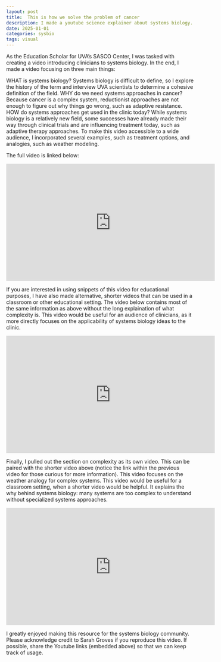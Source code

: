 ```yaml
---
layout: post
title:  This is how we solve the problem of cancer
description: I made a youtube science explainer about systems biology.
date: 2025-01-01
categories: sysbio
tags: visual
---
```


As the Education Scholar for UVA’s SASCO Center, I was tasked with creating a video introducing clinicians to systems biology. In the end, I made a video focusing on three main things:

WHAT is systems biology? Systems biology is difficult to define, so I explore the history of the term and interview UVA scientists to determine a cohesive definition of the field.
WHY do we need systems approaches in cancer? Because cancer is a complex system, reductionist approaches are not enough to figure out why things go wrong, such as adaptive resistance.
HOW do systems approaches get used in the clinic today? While systems biology is a relatively new field, some successes have already made their way through clinical trials and are influencing treatment today, such as adaptive therapy approaches.
To make this video accessible to a wide audience, I incorporated several examples, such as treatment options, and analogies, such as weather modeling.

The full video is linked below:

<iframe width="560" height="315" src="https://www.youtube.com/embed/rmuj1cyIn44?si=510YvldTwy_Y1T2E" title="YouTube video player" frameborder="0" allow="accelerometer; autoplay; clipboard-write; encrypted-media; gyroscope; picture-in-picture; web-share" referrerpolicy="strict-origin-when-cross-origin" allowfullscreen></iframe>

If you are interested in using snippets of this video for educational purposes, I have also made alternative, shorter videos that can be used in a classroom or other educational setting. The video below contains most of the same information as above without the long explaination of what complexity is. This video would be useful for an audience of clinicians, as it more directly focuses on the applicability of systems biology ideas to the clinic.

<iframe width="560" height="315" src="https://www.youtube.com/embed/Cp9tarAeZe8?si=QFppRqyV6fkKfQBP" title="YouTube video player" frameborder="0" allow="accelerometer; autoplay; clipboard-write; encrypted-media; gyroscope; picture-in-picture; web-share" referrerpolicy="strict-origin-when-cross-origin" allowfullscreen></iframe>

Finally, I pulled out the section on complexity as its own video. This can be paired with the shorter video above (notice the link within the previous video for those curious for more information). This video focuses on the weather analogy for complex systems. This video would be useful for a classroom setting, when a shorter video would be helpful. It explains the why behind systems biology: many systems are too complex to understand without specialized systems approaches.

<iframe width="560" height="315" src="https://www.youtube.com/embed/C3iXBMQv3jA?si=x8yuZJRd53HHhsbG" title="YouTube video player" frameborder="0" allow="accelerometer; autoplay; clipboard-write; encrypted-media; gyroscope; picture-in-picture; web-share" referrerpolicy="strict-origin-when-cross-origin" allowfullscreen></iframe>

I greatly enjoyed making this resource for the systems biology community. Please acknowledge credit to Sarah Groves if you reproduce this video. If possible, share the Youtube links (embedded above) so that we can keep track of usage.

